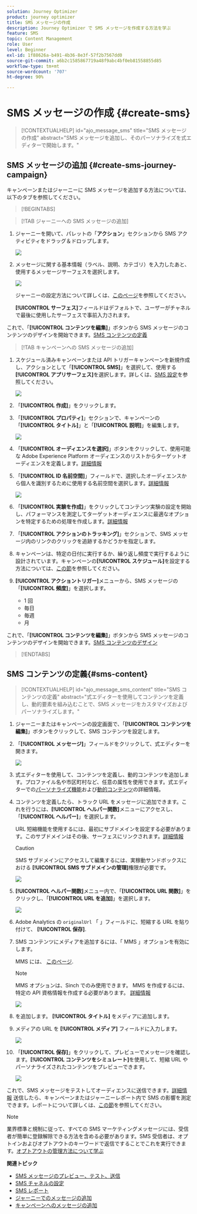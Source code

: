 ```yaml
---
solution: Journey Optimizer
product: journey optimizer
title: SMS メッセージの作成
description: Journey Optimizer で SMS メッセージを作成する方法を学ぶ
feature: SMS
topic: Content Management
role: User
level: Beginner
exl-id: 1f88626a-b491-4b36-8e3f-57f2b7567dd0
source-git-commit: a6b2c1585867719a48f9abc4bf0eb81558855d85
workflow-type: tm+mt
source-wordcount: '707'
ht-degree: 90%

---
```


# SMS メッセージの作成 {#create-sms}

>[!CONTEXTUALHELP]
>id="ajo_message_sms"
>title="SMS メッセージの作成"
>abstract="SMS メッセージを追加し、そのパーソナライズを式エディターで開始します。"

## SMS メッセージの追加 {#create-sms-journey-campaign}

キャンペーンまたはジャーニーに SMS メッセージを追加する方法については、以下のタブを参照してください。

>[!BEGINTABS]

>[!TAB ジャーニーへの SMS メッセージの追加]

1. ジャーニーを開いて、パレットの「**アクション**」セクションから SMS アクティビティをドラッグ＆ドロップします。

   ![](assets/sms_create_1.png)

1. メッセージに関する基本情報（ラベル、説明、カテゴリ）を入力したあと、使用するメッセージサーフェスを選択します。

   ![](assets/sms_create_2.png)

   ジャーニーの設定方法について詳しくは、[このページ](../building-journeys/journey-gs.md)を参照してください。

   **[!UICONTROL サーフェス]**&#x200B;フィールドはデフォルトで、ユーザーがチャネルで最後に使用したサーフェスで事前入力されます。

これで、「**[!UICONTROL コンテンツを編集]**」ボタンから SMS メッセージのコンテンツのデザインを開始できます。[SMS コンテンツの定義](#sms-content)

>[!TAB キャンペーンへの SMS メッセージの追加]

1. スケジュール済みキャンペーンまたは API トリガーキャンペーンを新規作成し、アクションとして「**[!UICONTROL SMS]**」を選択して、使用する&#x200B;**[!UICONTROL アプリサーフェス]**&#x200B;を選択します。詳しくは、[SMS 設定](sms-configuration.md)を参照してください。

   ![](assets/sms_create_3.png)

1. 「**[!UICONTROL 作成]**」をクリックします。

1. 「**[!UICONTROL プロパティ]**」セクションで、キャンペーンの「**[!UICONTROL タイトル]**」と「**[!UICONTROL 説明]**」を編集します。

   ![](assets/sms_create_4.png)

1. 「**[!UICONTROL オーディエンスを選択]**」ボタンをクリックして、使用可能な Adobe Experience Platform オーディエンスのリストからターゲットオーディエンスを定義します。[詳細情報](../audience/about-audiences.md)

1. 「**[!UICONTROL ID 名前空間]**」フィールドで、選択したオーディエンスから個人を識別するために使用する名前空間を選択します。[詳細情報](../event/about-creating.md#select-the-namespace)

   ![](assets/sms_create_5.png)

1. 「**[!UICONTROL 実験を作成]**」をクリックしてコンテンツ実験の設定を開始し、パフォーマンスを測定してターゲットオーディエンスに最適なオプションを特定するための処理を作成します。[詳細情報](../campaigns/content-experiment.md)

1. 「**[!UICONTROL アクションのトラッキング]**」セクションで、SMS メッセージ内のリンクのクリックを追跡するかどうかを指定します。

1. キャンペーンは、特定の日付に実行するか、繰り返し頻度で実行するように設計されています。キャンペーンの&#x200B;**[!UICONTROL スケジュール]**&#x200B;を設定する方法については、[この節](../campaigns/create-campaign.md#schedule)を参照してください。

1. **[!UICONTROL アクショントリガー]**&#x200B;メニューから、SMS メッセージの「**[!UICONTROL 頻度]**」を選択します。

   * 1 回
   * 毎日
   * 毎週
   * 月

これで、「**[!UICONTROL コンテンツを編集]**」ボタンから SMS メッセージのコンテンツのデザインを開始できます。[SMS コンテンツのデザイン](#sms-content)

>[!ENDTABS]

## SMS コンテンツの定義{#sms-content}

>[!CONTEXTUALHELP]
>id="ajo_message_sms_content"
>title="SMS コンテンツの定義"
>abstract="式エディターを使用してコンテンツを定義し、動的要素を組み込むことで、SMS メッセージをカスタマイズおよびパーソナライズします。"

1. ジャーニーまたはキャンペーンの設定画面で、「**[!UICONTROL コンテンツを編集]**」ボタンをクリックして、SMS コンテンツを設定します。

1. 「**[!UICONTROL メッセージ]**」フィールドをクリックして、式エディターを開きます。

   ![](assets/sms-content.png)

1. 式エディターを使用して、コンテンツを定義し、動的コンテンツを追加します。プロファイル名や市区町村など、任意の属性を使用できます。式エディターでの[パーソナライズ機能](../personalization/personalize.md)および[動的コンテンツ](../personalization/get-started-dynamic-content.md)の詳細情報。

1. コンテンツを定義したら、トラック URL をメッセージに追加できます。これを行うには、**[!UICONTROL ヘルパー関数]**&#x200B;メニューにアクセスし、「**[!UICONTROL ヘルパー]**」を選択します。

   URL 短縮機能を使用するには、最初にサブドメインを設定する必要があります。このサブドメインはその後、サーフェスにリンクされます。[詳細情報](sms-subdomains.md)

   >[!CAUTION]
   >
   > SMS サブドメインにアクセスして編集するには、実稼動サンドボックスにおける **[!UICONTROL SMS サブドメインの管理]**&#x200B;権限が必要です。

   ![](assets/sms_tracking_1.png)

1. **[!UICONTROL ヘルパー関数]**&#x200B;メニュー内で、「**[!UICONTROL URL 関数]**」をクリックし、「**[!UICONTROL URL を追加]**」を選択します。

   ![](assets/sms_tracking_2.png)

1. Adobe Analytics の `originalUrl` 「 」フィールドに、短縮する URL を貼り付けて、 **[!UICONTROL 保存]**.

1. SMS コンテンツにメディアを追加するには、「 MMS 」オプションを有効にします。

   MMS には、 [このページ](../start/guardrails.md#sms-guardrails).

   >[!NOTE]
   >
   > MMS オプションは、Sinch でのみ使用できます。 MMS を作成するには、特定の API 資格情報を作成する必要があります。 [詳細情報](sms-configuration.md#create-new-api)

   ![](assets/sms_create_6.png)

1. を追加します。 **[!UICONTROL タイトル]** をメディアに追加します。

1. メディアの URL を **[!UICONTROL メディア]** フィールドに入力します。

   ![](assets/sms_create_7.png)

1. 「**[!UICONTROL 保存]**」をクリックして、プレビューでメッセージを確認します。**[!UICONTROL コンテンツをシミュレート]**&#x200B;を使用して、短縮 URL やパーソナライズされたコンテンツをプレビューできます。

   ![](assets/sms-content-preview.png)

これで、SMS メッセージをテストしてオーディエンスに送信できます。[詳細情報](send-sms.md)
送信したら、キャンペーンまたはジャーニーレポート内で SMS の影響を測定できます。レポートについて詳しくは、[この節](../reports/campaign-global-report.md#sms-tab)を参照してください。

>[!NOTE]
>
>業界標準と規制に従って、すべての SMS マーケティングメッセージには、受信者が簡単に登録解除できる方法を含める必要があります。SMS 受信者は、オプトインおよびオプトアウトのキーワードで返信ですることでこれを実行できます。[オプトアウトの管理方法について学ぶ](../privacy/opt-out.md#sms-opt-out-management-sms-opt-out-management)

**関連トピック**

* [SMS メッセージのプレビュー、テスト、送信](send-sms.md)
* [SMS チャネルの設定](sms-configuration.md)
* [SMS レポート](../reports/journey-global-report.md#sms-global)
* [ジャーニーでのメッセージの追加](../building-journeys/journeys-message.md)
* [キャンペーンへのメッセージの追加](../campaigns/create-campaign.md)
